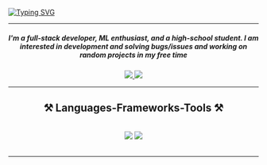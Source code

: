 <a href="https://git.io/typing-svg"><img src="https://readme-typing-svg.herokuapp.com?font=Fira+Code&weight=600&size=25&duration=4002&pause=502&color=00AE0AF1&center=true&random=false&width=435&lines=Hello+%22Contributors%22%F0%9F%91%8B;I'm+Kalyan+Cheva!" alt="Typing SVG" /></a>
<hr>

<h5 align="center">I'm a full-stack developer, ML enthusiast, and a high-school student. I am interested in development and solving bugs/issues and working on random projects in my free time </h5>

<div align="center"> 
  <a href="mailto:vivek.cheva@gmail.com">
    <img src="https://img.shields.io/badge/Gmail-333333?style=for-the-badge&logo=gmail&logoColor=red" />
  </a>
  <a href="https://linkedin.com/in/kalyan-cheva" target="_blank">
    <img src="https://img.shields.io/badge/LinkedIn-0077B5?style=for-the-badge&logo=linkedin&logoColor=white" target="_blank" />
  </a>
</div>

 <hr/>
 
<h2 align="center">⚒️ Languages-Frameworks-Tools ⚒️</h2>
<br/>
<div align="center">
    <img  src="https://skillicons.dev/icons?i=django,react,html,css,vscode,github,git,vite,tensorflow," />
    <img src="https://skillicons.dev/icons?i=nodejs,python,javascript,c,cpp,mysql,flask" /><br>
</div>

<br/>
<hr/>
